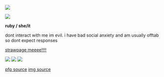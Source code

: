 <img src="https://files.catbox.moe/bfz51i.png"></img> 

 ![](https://komarev.com/ghpvc/?username=xxrubyda-alienxx&style=plastic&color=b50922)

<p><b>ruby / she/it </b></p>

<p>dont interact with me im evil. i have bad social anxiety and am usually offtab so dont expect responses </p>

<a href="https://rubyda-alien.straw.page/">strawpage meeee!!!!</a> 

<img src="https://files.catbox.moe/06khx4.gif"></img> <img src="https://files.catbox.moe/ao5g3e.png"></img> <img src="https://files.catbox.moe/211f5l.gif"></img>

<a href="https://x.com/UD_ming/status/1956080376755134930/photo/1">pfp source</a>
<a href="https://x.com/gionaqiaonai/status/1880770873411682499" style="font size: 5px;">img source</a>
